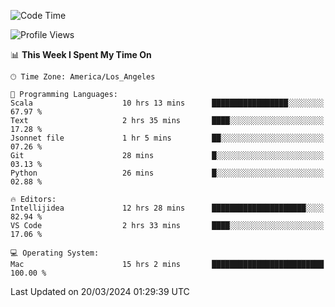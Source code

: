 <!--START_SECTION:waka-->
![Code Time](http://img.shields.io/badge/Code%20Time-885%20hrs%2012%20mins-blue)

![Profile Views](http://img.shields.io/badge/Profile%20Views-22-blue)

📊 **This Week I Spent My Time On** 

```text
🕑︎ Time Zone: America/Los_Angeles

💬 Programming Languages: 
Scala                    10 hrs 13 mins      █████████████████░░░░░░░░   67.97 % 
Text                     2 hrs 35 mins       ████░░░░░░░░░░░░░░░░░░░░░   17.28 % 
Jsonnet file             1 hr 5 mins         ██░░░░░░░░░░░░░░░░░░░░░░░   07.26 % 
Git                      28 mins             █░░░░░░░░░░░░░░░░░░░░░░░░   03.13 % 
Python                   26 mins             █░░░░░░░░░░░░░░░░░░░░░░░░   02.88 % 

🔥 Editors: 
Intellijidea             12 hrs 28 mins      █████████████████████░░░░   82.94 % 
VS Code                  2 hrs 33 mins       ████░░░░░░░░░░░░░░░░░░░░░   17.06 % 

💻 Operating System: 
Mac                      15 hrs 2 mins       █████████████████████████   100.00 % 
```


 Last Updated on 20/03/2024 01:29:39 UTC
<!--END_SECTION:waka-->
